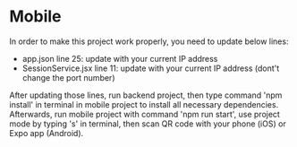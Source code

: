 # Mobile
In order to make this project work properly, you need to update below lines:
 - app.json line 25: update with your current IP address
 - SessionService.jsx line 11: update with your current IP address (dont't change the port number)

After updating those lines, run backend project, then type command 'npm install' in terminal in mobile project to install all necessary dependencies.
Afterwards, run mobile project with command 'npm run start', use project mode by typing 's' in terminal, then scan QR code with your phone (iOS) or Expo app (Android).
